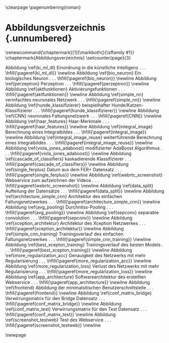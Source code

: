 <!--# Abbildungsverzeichnis {.unnumbered}-->

<!--
For me, this was the only drawback of writing in Markdown: it is not possible to add a short caption to figures and tables. This means that the \listoftables and \listoffigures commands will generate lists using the full titles, which is probably isn't what you want. For now, the solution is to create the lists manually, when everything else is finished.
-->

<!--Abbildung 4.1  Ein Beispieö . . .              \hfill{pp}  
<!-- Figure x.x  Short title of the figure . . .         \setcounter{page}{3}     \hfill{pp}   -->
\clearpage
\pagenumbering{roman}

# Abbildungsverzeichnis {.unnumbered}

\renewcommand{\chaptermark}[1]{\markboth{}{\sffamily #1}}
\chaptermark{Abbildungsverzeichnis}
\setcounter{page}{3}

Abbildung \ref{ki_ml_dl} Einordnung in die künstliche Intelligenz . . . \hfill{\pageref{ki_ml_dl}}  \newline
Abbildung \ref{bio_neuron} Ein biologisches Neuron . . .   \hfill{\pageref{bio_neuron}} \newline
Abbildung \ref{perzeptron} Perzeptron . . . \hfill{\pageref{perzeptron}} \newline
Abbildung \ref{aktfunktionen} Aktivierungsfunktionen . . . \hfill{\pageref{aktfunktionen}} \newline
Abbildung \ref{simple_nn} verinfachtes neuronales Netzwerk . . . \hfill{\pageref{simple_nn}} \newline
Abbildung \ref{hunde_klassifizierer} beispielhafter Hunde/Katzen-Klassifizierer . . . \hfill{\pageref{hunde_klassifizierer}} \newline
Abbildung \ref{CNN} neuronales Faltungsnetzwerk . . . \hfill{\pageref{CNN}} \newline
Abbildung \ref{haar_features} Haar-Merkmale . . . \hfill{\pageref{haar_features}} \newline
Abbildung \ref{integral_image} Berechnung eines Integralbildes . . . \hfill{\pageref{integral_image}} \newline
Abbildung \ref{integral_image_reuse} weiterführende Berechnung eines Integralbildes . . . \hfill{\pageref{integral_image_reuse}} \newline
Abbildung \ref{viola_jones_adaboost} modifizierter AdaBoost Algorithmus . . . \hfill{\pageref{viola_jones_adaboost}} \newline
Abbildung \ref{cascade_of_classifiers} kaskadierende Klassifizierer . . . \hfill{\pageref{cascade_of_classifiers}} \newline
Abbildung \ref{single_ferplus} Datum aus dem FER+ Datensatz . . . \hfill{\pageref{single_ferplus}} \newline
Abbildung \ref{webrtc_screenshot} Webservice zum aufzeichnen der Videos . . . \hfill{\pageref{webrtc_screenshot}} \newline
Abbildung \ref{data_split} Aufteilung der Datensätze . . . \hfill{\pageref{data_split}} \newline
Abbildung \ref{architecture_simple_cnn} Architektur des einfachen Faltungsnetzwerkes . . . \hfill{\pageref{architecture_simple_cnn}} \newline
Abbildung \ref{avg_pooling} Durchnitss-Pooling . . . \hfill{\pageref{avg_pooling}} \newline
Abbildung \ref{sepconv} separable convolution . . . \hfill{\pageref{sepconv}} \newline
Abbildung \ref{xception_architektur} Architektur des Xception Netzwerkes . . . \hfill{\pageref{xception_architektur}} \newline
Abbildung \ref{simple_cnn_training} Trainingsverlauf des einfachen Faltungsnetzwerkes . . . \hfill{\pageref{simple_cnn_training}} \newline
Abbildung \ref{best_xcepton_training} Trainingsverlauf des besten Models . . . \hfill{\pageref{best_xcepton_training}} \newline
Abbildung \ref{more_regularization_acc} Genauigkeit des Netzwerks mit mehr Regularisierung . . . \hfill{\pageref{more_regularization_acc}} \newline
Abbildung \ref{more_regularization_loss} Verlust des Netzwerks mit mehr Regularisierung . . . \hfill{\pageref{more_regularization_loss}} \newline
Abbildung \ref{app_architecture} Softwarearchitektur des erstellten Webservice . . . \hfill{\pageref{app_architecture}} \newline
Abbildung \ref{frontend} Abbildung der minimalsitischen Benutzerschnittstelle . . . \hfill{\pageref{frontend}} \newline
Abbildung \ref{conf_matrix_bridge} Verwirrungsmatrix für den Bridge Datensatz . . . \hfill{\pageref{conf_matrix_bridge}} \newline
Abbildung \ref{conf_matrix_test} Verwirrungsmatrix für den Test Datensatz . . . \hfill{\pageref{conf_matrix_test}} \newline
Abbildung \ref{screenshot_testweb} Test des Webservice . . . \hfill{\pageref{screenshot_testweb}} \newline

\newpage